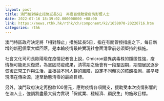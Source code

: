 ```yaml
---
layout: post
title: 澳門相對靜止措施延長5日　再撥百億助受疫情影響人士
date: 2022-07-16 18:39:02.000000000 +08:00
link: https://news.rthk.hk/rthk/ch/component/k2/1658070-20220716.htm
categories: rthk
---
```


澳門特區政府決定將「相對靜止」措施延長5日，指在有關管控措施之下，每日新增的新冠個案大幅回落，是本輪疫情最終實現社會面清零前必須堅持的措施。

社會文化司司長歐陽瑜在疫情記者會上說，Omicron變異病毒株的隱匿性強，疫情極可能死灰復燃，為鞏固防疫成果，清零期之後會有一段鞏固期，期間居民逐步恢復正常工作與生活，並根據不同人群的風險，設定不同頻次的核酸檢測，盡早發現潛在傳染源，達至動態清零的最終目標。

另外，澳門政府決定再撥款100億元，應對疫情各項開支，援助受本次疫情影響的在澳人士，強調將盡最大努力實現「保就業、穩經濟、顧民生」的施政目標。
